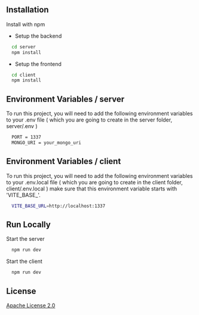 
## Installation

Install with npm

- Setup the backend
```bash
  cd server
  npm install
```
- Setup the frontend 
```bash
  cd client
  npm install
```
## Environment Variables / server

To run this project, you will need to add the following environment variables to your .env file ( which you are going to create in the server folder, server/.env )
```bash
  PORT = 1337
  MONGO_URI = your_mongo_uri
```

## Environment Variables / client

To run this project, you will need to add the following environment variables to your .env.local file ( which you are going to create in the client folder, client/.env.local )
make sure that this environment variable starts with 'VITE_BASE_'.
```bash
  VITE_BASE_URL=http://localhost:1337
```

## Run Locally

Start the server

```bash
  npm run dev
```
Start the client

```bash
  npm run dev
```

## License

[Apache License 2.0](https://choosealicense.com/licenses/apache-2.0/)

